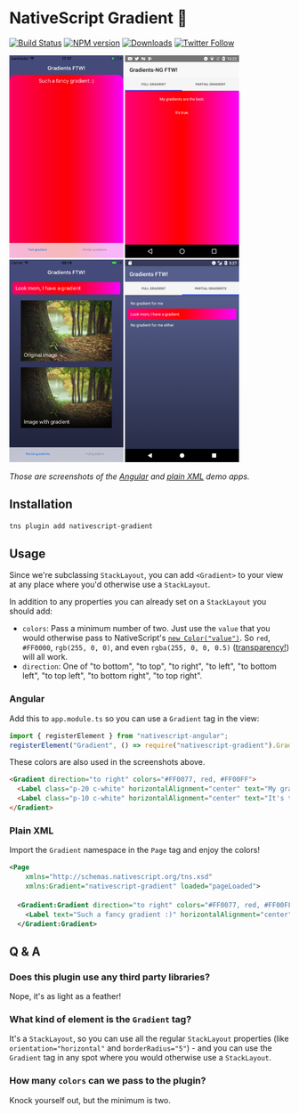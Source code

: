 # NativeScript Gradient 🎨

[![Build Status][build-status]][build-url]
[![NPM version][npm-image]][npm-url]
[![Downloads][downloads-image]][npm-url]
[![Twitter Follow][twitter-image]][twitter-url]

[build-status]:https://travis-ci.org/EddyVerbruggen/nativescript-gradient.svg?branch=master
[build-url]:https://travis-ci.org/EddyVerbruggen/nativescript-gradient
[npm-image]:http://img.shields.io/npm/v/nativescript-gradient.svg
[npm-url]:https://npmjs.org/package/nativescript-gradient
[downloads-image]:http://img.shields.io/npm/dm/nativescript-gradient.svg
[twitter-image]:https://img.shields.io/twitter/follow/eddyverbruggen.svg?style=social&label=Follow%20me
[twitter-url]:https://twitter.com/eddyverbruggen

<img src="https://github.com/EddyVerbruggen/nativescript-gradient/raw/master/screenshots/ios-full.png?v=2" height="364px" />  <img src="https://github.com/EddyVerbruggen/nativescript-gradient/raw/master/screenshots/android-full.png?v=2" height="364px" />  <img src="https://github.com/EddyVerbruggen/nativescript-gradient/raw/master/screenshots/ios-partial2.png" height="364px" />  <img src="https://github.com/EddyVerbruggen/nativescript-gradient/raw/master/screenshots/android-partial.png?v=2" height="364px" />

_Those are screenshots of the [Angular](https://github.com/EddyVerbruggen/nativescript-gradient/tree/master/demo-ng) and [plain XML](https://github.com/EddyVerbruggen/nativescript-gradient/tree/master/demo) demo apps._

## Installation
```bash
tns plugin add nativescript-gradient
```

## Usage
Since we're subclassing `StackLayout`, you can add `<Gradient>` to your view at any place where you'd otherwise use a `StackLayout`.

In addition to any properties you can already set on a `StackLayout` you should add:

* `colors`: Pass a minimum number of two. Just use the `value` that you would otherwise pass to NativeScript's [`new Color("value")`](https://docs.nativescript.org/api-reference/classes/_color_.color.html). So `red`, `#FF0000`, `rgb(255, 0, 0)`, and even `rgba(255, 0, 0, 0.5)` ([transparency!](https://github.com/EddyVerbruggen/nativescript-gradient/issues/2)) will all work.
* `direction`: One of "to bottom", "to top", "to right", "to left", "to bottom left", "to top left", "to bottom right", "to top right".

### Angular
Add this to `app.module.ts` so you can use a `Gradient` tag in the view:

```typescript
import { registerElement } from "nativescript-angular";
registerElement("Gradient", () => require("nativescript-gradient").Gradient);
```

These colors are also used in the screenshots above.
```html
<Gradient direction="to right" colors="#FF0077, red, #FF00FF">
  <Label class="p-20 c-white" horizontalAlignment="center" text="My gradients are the best." textWrap="true"></Label>
  <Label class="p-10 c-white" horizontalAlignment="center" text="It's true." textWrap="true"></Label>
</Gradient>
```

### Plain XML
Import the `Gradient` namespace in the `Page` tag and enjoy the colors!
```xml
<Page
    xmlns="http://schemas.nativescript.org/tns.xsd"
    xmlns:Gradient="nativescript-gradient" loaded="pageLoaded">

  <Gradient:Gradient direction="to right" colors="#FF0077, red, #FF00FF">
    <Label text="Such a fancy gradient :)" horizontalAlignment="center"/>
  </Gradient:Gradient>
```

## Q & A
### Does this plugin use any third party libraries?
Nope, it's as light as a feather!

### What kind of element is the `Gradient` tag?
It's a `StackLayout`, so you can use all the regular `StackLayout` properties (like `orientation="horizontal"` and `borderRadius="5"`) - and you can use the `Gradient` tag in any spot where you would otherwise use a `StackLayout`.

### How many `colors` can we pass to the plugin?
Knock yourself out, but the minimum is two.
